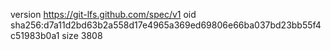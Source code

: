 version https://git-lfs.github.com/spec/v1
oid sha256:d7a11d2bd63b2a558d17e4965a369ed69806e66ba037bd23bb55f4c51983b0a1
size 3808
